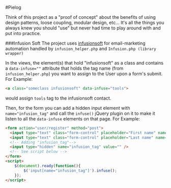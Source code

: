 #Pielog

Think of this project as a "proof of concept" about the benefits of using design patterns, loose coupling, modular design, etc... It's all the things you always knew you should "use" but never had time to play around with and put into practice.

###Infusion Soft
The project uses [infusionsoft](https://developer.infusionsoft.com/docs) for email-marketing automation handled by
`infusion_helper.php` and `Infusion.php (library wrapper)`

In the views, the element(s) that hold "infusionsoft" as a class and contains a `data-infuse=""` attribute that holds the tag name (from `infusion_helper.php`) you want to assign to the User upon a form's submit. For Example:
```html
<a class="someclass infusionsoft" data-infuse="tools">
```
would assign `tools` tag to the infusionsoft contact.

Then, for the form you can add a hidden input element with `name="infusion_tag"` and call the `infuse()` jQuery plugin on it to make it listen to all the `data-infuse` elements on that page. For Example:
```html
<form action="user/register" method="post">
  <input type="text" class="form-control" placeholder="First name" name="first_name">
  <input type="text" class="form-control" placeholder="Last name" name="last_name">
  <!-- Adding "infusion_tag"-->
  <input type="hidden" name="infusion_tag" value="" />
  <!-- See script below -->
</form>
<script>
    $(document).ready(function(){
        $('input[name="infusion_tag"]').infuse();
    });
</script>
```
